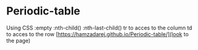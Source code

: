 # Periodic-table

Using CSS 
:empty
:nth-child()
:nth-last-child()
tr to acces to the column
td to acces to the row 
[https://hamzadarej.github.io/Periodic-table/](look to the page)
